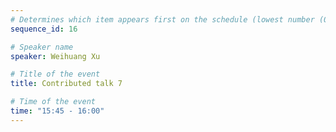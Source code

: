 ```yaml
---
# Determines which item appears first on the schedule (lowest number (0) appears first)
sequence_id: 16

# Speaker name
speaker: Weihuang Xu

# Title of the event
title: Contributed talk 7

# Time of the event
time: "15:45 - 16:00"
---
```

